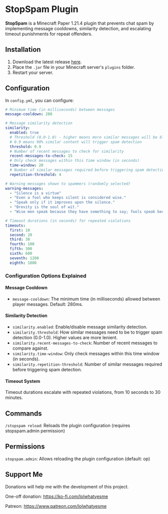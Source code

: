 # StopSpam Plugin
**StopSpam** is a Minecraft Paper 1.21.4 plugin that prevents chat spam by implementing message cooldowns, similarity detection, and escalating timeout punishments for repeat offenders.

## Installation
1. Download the latest release [here](https://github.com/Jelly-Pudding/stopspam/releases/latest).
2. Place the `.jar` file in your Minecraft server's `plugins` folder.
3. Restart your server.

## Configuration
In `config.yml`, you can configure:
```yaml
# Minimum time (in milliseconds) between messages
message-cooldown: 280

# Message similarity detection
similarity:
  enabled: true
  # Threshold (0.0-1.0) - higher means more similar messages will be blocked
  # 0.9 means 90% similar content will trigger spam detection
  threshold: 0.9
  # Number of recent messages to check for similarity
  recent-messages-to-check: 15
  # Only check messages within this time window (in seconds)
  time-window: 20
  # Number of similar messages required before triggering spam detection
  repetition-threshold: 4

# Warning messages shown to spammers (randomly selected)
warning-messages:
  - "Silence is a virtue"
  - "Even a fool who keeps silent is considered wise."
  - "Speak only if it improves upon the silence."
  - "Brevity is the soul of wit."
  - "Wise men speak because they have something to say; fools speak because they have to say something."

# Timeout durations (in seconds) for repeated violations
timeouts:
  first: 10
  second: 20
  third: 30
  fourth: 100
  fifth: 300
  sixth: 600
  seventh: 1200
  eighth: 1800
```

### Configuration Options Explained

#### Message Cooldown
- `message-cooldown`: The minimum time (in milliseconds) allowed between player messages. Default: 280ms.

#### Similarity Detection
- `similarity.enabled`: Enable/disable message similarity detection.
- `similarity.threshold`: How similar messages need to be to trigger spam detection (0.0-1.0). Higher values are more lenient.
- `similarity.recent-messages-to-check`: Number of recent messages to compare against.
- `similarity.time-window`: Only check messages within this time window (in seconds).
- `similarity.repetition-threshold`: Number of similar messages required before triggering spam detection.

#### Timeout System
Timeout durations escalate with repeated violations, from 10 seconds to 30 minutes.

## Commands
`/stopspam reload`: Reloads the plugin configuration (requires stopspam.admin permission)

## Permissions
`stopspam.admin`: Allows reloading the plugin configuration (default: op)

## Support Me
Donations will help me with the development of this project.

One-off donation: https://ko-fi.com/lolwhatyesme

Patreon: https://www.patreon.com/lolwhatyesme
